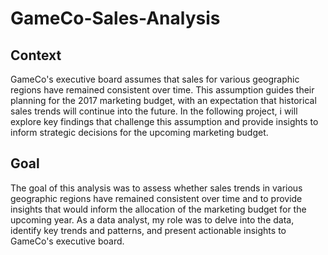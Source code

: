 # GameCo-Sales-Analysis
Context
--------
GameCo's executive board assumes that sales for various geographic regions have remained consistent over time. This assumption guides their planning for the 2017 marketing budget, with an expectation that historical sales trends will continue into the future. In the following project, i will explore key findings that challenge this assumption and provide insights to inform strategic decisions for the upcoming marketing budget.

Goal
-----
The goal of this analysis was to assess whether sales trends in various geographic regions have remained consistent over time and to provide insights that would inform the allocation of the marketing budget for the upcoming year. As a data analyst, my role was to delve into the data, identify key trends and patterns, and present actionable insights to GameCo's executive board.
 
